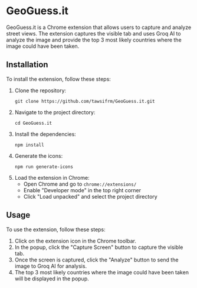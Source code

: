 # GeoGuess.it

GeoGuess.it is a Chrome extension that allows users to capture and analyze street views. The extension captures the visible tab and uses Groq AI to analyze the image and provide the top 3 most likely countries where the image could have been taken.

## Installation

To install the extension, follow these steps:

1. Clone the repository:
   ```
   git clone https://github.com/tawsifrm/GeoGuess.it.git
   ```
2. Navigate to the project directory:
   ```
   cd GeoGuess.it
   ```
3. Install the dependencies:
   ```
   npm install
   ```
4. Generate the icons:
   ```
   npm run generate-icons
   ```
5. Load the extension in Chrome:
   - Open Chrome and go to `chrome://extensions/`
   - Enable "Developer mode" in the top right corner
   - Click "Load unpacked" and select the project directory

## Usage

To use the extension, follow these steps:

1. Click on the extension icon in the Chrome toolbar.
2. In the popup, click the "Capture Screen" button to capture the visible tab.
3. Once the screen is captured, click the "Analyze" button to send the image to Groq AI for analysis.
4. The top 3 most likely countries where the image could have been taken will be displayed in the popup.

